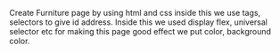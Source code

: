 Create Furniture page by using html and css inside this we use tags, selectors to give id address. Inside this we used display flex, universal selector etc for making this page good effect we put color, background color.
